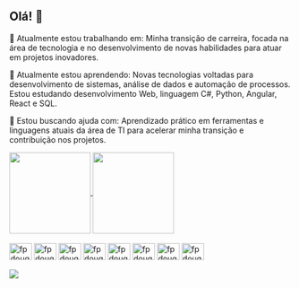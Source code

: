 ## Olá! 👋

🔭 Atualmente estou trabalhando em:
Minha transição de carreira, focada na área de tecnologia e no desenvolvimento de novas habilidades para atuar em projetos inovadores.

🌱 Atualmente estou aprendendo:
Novas tecnologias voltadas para desenvolvimento de sistemas, análise de dados e automação de processos.
Estou estudando desenvolvimento Web, linguagem C#, Python, Angular, React e SQL.

🤔 Estou buscando ajuda com:
Aprendizado prático em ferramentas e linguagens atuais da área de TI para acelerar minha transição e contribuição nos projetos.

<a href="https://github.com/FabianaPSouza/FabianaPSouza/edit/main/README.md">
  <img height= 145 align="center" src="https://github-readme-stats.vercel.app/api?username=FabianaPSouza&show_icons=true&theme=merko&locale=pt-br"/>
</a>
<a href="https://github.com/FabianaPSouza/FabianaPSouza/edit/main/README.md">
  <img height= 145 align="center" src="https://github-readme-stats.vercel.app/api/top-langs?username=FabianaPSouza&layout=compact&langs_count=8&card_width=320&locale=pt-br&theme=merko"/>
</a>

<div style="display: inline_block"><br>

  <img align="center" alt="fpdougs-azuredevops" height="30" width="40" src="https://cdn.jsdelivr.net/gh/devicons/devicon@latest/icons/azuredevops/azuredevops-original.svg"/>
  <img align="center" alt="fpdougs-sql" height="30" width="40" src="https://cdn.jsdelivr.net/gh/devicons/devicon@latest/icons/azuresqldatabase/azuresqldatabase-original.svg"/>
  <img align="center" alt="fpdougs-csharp" height="30" width="40" src="https://cdn.jsdelivr.net/gh/devicons/devicon@latest/icons/csharp/csharp-original.svg"/>
  <img align="center" alt="fpdougs-visualbasic" height="30" width="40" src="https://cdn.jsdelivr.net/gh/devicons/devicon@latest/icons/visualbasic/visualbasic-original.svg"/>
  <img align="center" alt="fpdougs-html5" height="30" width="40" src="https://cdn.jsdelivr.net/gh/devicons/devicon@latest/icons/html5/html5-original.svg"/>
  <img align="center" alt="fpdougs-css3" height="30" width="40" src="https://cdn.jsdelivr.net/gh/devicons/devicon@latest/icons/css3/css3-original.svg"/>
  <img align="center" alt="fpdougs-javascript" height="30" width="40" src="https://cdn.jsdelivr.net/gh/devicons/devicon@latest/icons/javascript/javascript-original.svg"/>
  <img align="center" alt="fpdougs-git" height="30" width="40" src="https://cdn.jsdelivr.net/gh/devicons/devicon@latest/icons/git/git-original.svg"/>

</div>

<br>

<div>
  <a href="https://www.linkedin.com/in/fabianapsouza/" target="_blank"><img src="https://img.shields.io/badge/-LinkedIn-%230077B5?style=for-the-badge&logo=linkedin&logoColor=white" target="_blank"></a>  </a>  
</div>
